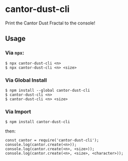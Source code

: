 # cantor-dust-cli
Print the Cantor Dust Fractal to the console!

## Usage
### Via `npx`:
```
$ npx cantor-dust-cli <n>
$ npx cantor-dust-cli <n> <size>
```

### Via Global Install
```
$ npm install --global cantor-dust-cli
$ cantor-dust-cli <n>
$ cantor-dust-cli <n> <size>
```

### Via Import
```
$ npm install cantor-dust-cli
```
then:
```
const cantor = require('cantor-dust-cli');
console.log(cantor.create(<n>));
console.log(cantor.create(<n>, <size>));
console.log(cantor.create(<n>, <size>, <character>));
```

